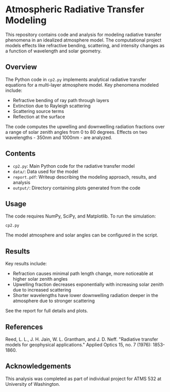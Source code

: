 # Atmospheric Radiative Transfer Modeling

This repository contains code and analysis for modeling radiative transfer phenomena in an idealized atmosphere model. The computational project models effects like refractive bending, scattering, and intensity changes as a function of wavelength and solar geometry.

## Overview

The Python code in `cp2.py` implements analytical radiative transfer equations for a multi-layer atmosphere model. Key phenomena modeled include:

- Refractive bending of ray path through layers
- Extinction due to Rayleigh scattering
- Scattering source terms 
- Reflection at the surface

The code computes the upwelling and downwelling radiation fractions over a range of solar zenith angles from 0 to 80 degrees. Effects on two wavelengths - 350nm and 1000nm - are analyzed.

## Contents

- `cp2.py`: Main Python code for the radiative transfer model
- `data/`: Data used for the model
- `report.pdf`: Writeup describing the modeling approach, results, and analysis
- `output/`: Directory containing plots generated from the code

## Usage

The code requires NumPy, SciPy, and Matplotlib. To run the simulation:

```
cp2.py
```

The model atmosphere and solar angles can be configured in the script.

## Results

Key results include:

- Refraction causes minimal path length change, more noticeable at higher solar zenith angles
- Upwelling fraction decreases exponentially with increasing solar zenith due to increased scattering
- Shorter wavelengths have lower downwelling radiation deeper in the atmosphere due to stronger scattering

See the report for full details and plots.

## References

Reed, L. L., J. H. Jain, W. L. Grantham, and J. D. Neff. "Radiative transfer models for geophysical applications." Applied Optics 15, no. 7 (1976): 1853-1860.

## Acknowledgements

This analysis was completed as part of individual project for ATMS 532 at University of Washington.
